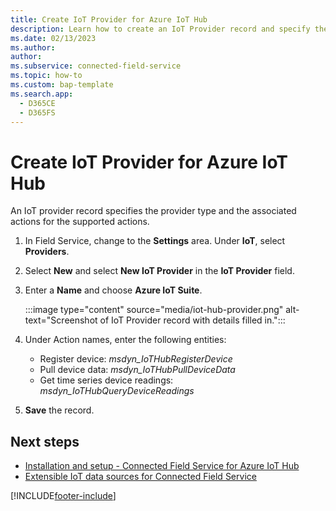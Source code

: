 ```yaml
---
title: Create IoT Provider for Azure IoT Hub
description: Learn how to create an IoT Provider record and specify the associated actions.
ms.date: 02/13/2023
ms.author: 
author: 
ms.subservice: connected-field-service
ms.topic: how-to
ms.custom: bap-template
ms.search.app: 
  - D365CE
  - D365FS
--- 
```


# Create IoT Provider for Azure IoT Hub

An IoT provider record specifies the provider type and the associated actions for the supported actions.

1. In Field Service, change to the **Settings** area. Under **IoT**, select **Providers**.

1. Select **New** and select **New IoT Provider** in the **IoT Provider** field.

1. Enter a **Name** and choose **Azure IoT Suite**.

   :::image type="content" source="media/iot-hub-provider.png" alt-text="Screenshot of IoT Provider record with details filled in.":::

1. Under Action names, enter the following entities:

   - Register device: *msdyn_IoTHubRegisterDevice*
   - Pull device data: *msdyn_IoTHubPullDeviceData*
   - Get time series device readings: *msdyn_IoTHubQueryDeviceReadings*

1. **Save** the record.

## Next steps

- [Installation and setup - Connected Field Service for Azure IoT Hub](installation-setup-iothub.md)
- [Extensible IoT data sources for Connected Field Service](cfs-custom-iot-provider.md)

[!INCLUDE[footer-include](../includes/footer-banner.md)]
